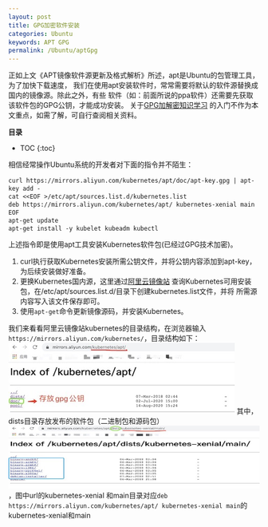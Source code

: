 ```yaml
---
layout: post
title: GPG加密软件安装
categories: Ubuntu
keywords: APT GPG
permalink: /Ubuntu/aptGpg
---
```


正如上文《APT镜像软件源更新及格式解析》所述，apt是Ubuntu的包管理工具，为了加快下载速度，
我们在使用apt安装软件时，常常需要将默认的软件源替换成国内的镜像源。除此之外，有些
软件（如：前面所说的ppa软件）还需要先获取该软件包的GPG公钥，才能成功安装。
关于[GPG加解密知识学习](https://www.ruanyifeng.com/blog/2013/07/gpg.html?tdsourcetag=s_pctim_aiomsg)
的入门不作为本文重点，如需了解，可自行查阅相关资料。

**目录**

* TOC
{:toc}

相信经常操作Ubuntu系统的开发者对下面的指令并不陌生：
```
curl https://mirrors.aliyun.com/kubernetes/apt/doc/apt-key.gpg | apt-key add -
cat <<EOF >/etc/apt/sources.list.d/kubernetes.list
deb https://mirrors.aliyun.com/kubernetes/apt/ kubernetes-xenial main
EOF
apt-get update
apt-get install -y kubelet kubeadm kubectl
```
上述指令即是使用apt工具安装Kubernetes软件包(已经过GPG技术加密)。
1. curl执行获取Kubernetes安装所需公钥文件，并将公钥内容添加到apt-key，为后续安装做好准备。
2. 更换Kubernetes国内源，这里通过[阿里云镜像站](https://developer.aliyun.com/mirror/)
查询Kubernetes可用安装包，在/etc/apt/sources.list.d/目录下创建kubernetes.list文件，并将
所需源内容写入该文件保存即可。
3. 使用`apt-get`命令更新镜像源码，并安装Kubernetes。

我们来看看阿里云镜像站kubernetes的目录结构，在浏览器输入`https://mirrors.aliyun.com/kubernetes/`，目录结构如下：
![Kubernetes镜像目录](/images/posts/ubuntu/kubernetes_mirror_dir.jpg "Kubernetes镜像目录")
其中，dists目录存放发布的软件包（二进制包和源码包）
![Kubernetes二进制目录](/images/posts/ubuntu/kubernetes_binary_dir.jpg "Kubernetes二进制目录")，图中url的kubernetes-xenial
和main目录对应`deb https://mirrors.aliyun.com/kubernetes/apt/ kubernetes-xenial main`的kubernetes-xenial和main



